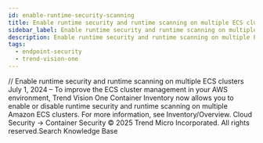 ```yaml
---
id: enable-runtime-security-scanning
title: Enable runtime security and runtime scanning on multiple ECS clusters
sidebar_label: Enable runtime security and runtime scanning on multiple ECS clusters
description: Enable runtime security and runtime scanning on multiple ECS clusters
tags:
  - endpoint-security
  - trend-vision-one
---
```


/*<![CDATA[*/ $('#title').html($('meta[name=map-description]').attr('content')); /*]]>*/ Enable runtime security and runtime scanning on multiple ECS clusters July 1, 2024 – To improve the ECS cluster management in your AWS environment, Trend Vision One Container Inventory now allows you to enable or disable runtime security and runtime scanning on multiple Amazon ECS clusters. For more information, see Inventory/Overview. Cloud Security → Container Security © 2025 Trend Micro Incorporated. All rights reserved.Search Knowledge Base